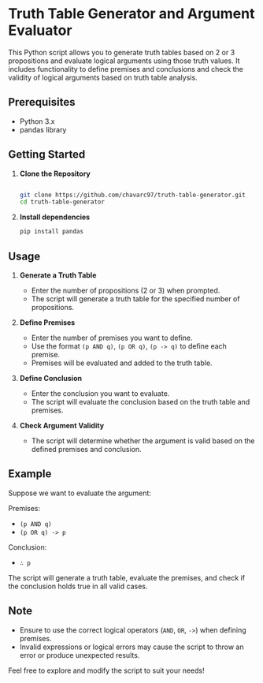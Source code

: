# Truth Table Generator and Argument Evaluator

This Python script allows you to generate truth tables based on 2 or 3 propositions and evaluate logical arguments using those truth values. It includes functionality to define premises and conclusions and check the validity of logical arguments based on truth table analysis.

## Prerequisites

- Python 3.x
- pandas library

## Getting Started

1. **Clone the Repository**

   ```bash
   
   git clone https://github.com/chavarc97/truth-table-generator.git
   cd truth-table-generator

2. **Install dependencies**
	```bash
	pip install pandas
	
## Usage
1.  **Generate a Truth Table**
    
    -   Enter the number of propositions (2 or 3) when prompted.
    -   The script will generate a truth table for the specified number of propositions.
2.  **Define Premises**
    
    -   Enter the number of premises you want to define.
    -   Use the format `(p AND q)`, `(p OR q)`, `(p -> q)` to define each premise.
    -   Premises will be evaluated and added to the truth table.
3.  **Define Conclusion**
    
    -   Enter the conclusion you want to evaluate.
    -   The script will evaluate the conclusion based on the truth table and premises.
4.  **Check Argument Validity**
    
    -   The script will determine whether the argument is valid based on the defined premises and conclusion.

## Example

Suppose we want to evaluate the argument:

Premises:

-   `(p AND q)`
-   `(p OR q) -> p`

Conclusion:

-   `∴ p`

The script will generate a truth table, evaluate the premises, and check if the conclusion holds true in all valid cases.

## Note

-   Ensure to use the correct logical operators (`AND`, `OR`, `->`) when defining premises.
-   Invalid expressions or logical errors may cause the script to throw an error or produce unexpected results.

Feel free to explore and modify the script to suit your needs!